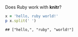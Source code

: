 Does Ruby work with **knitr**?


```ruby
x = 'hello, ruby world!'
p x.split(' ')
```

```
## ["hello,", "ruby", "world!"]
```


